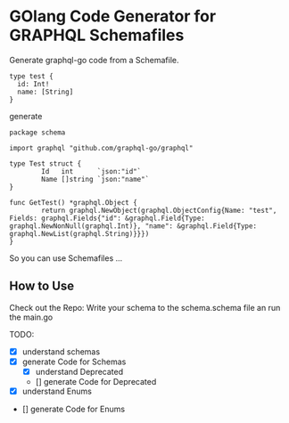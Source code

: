 # GOlang Code Generator for GRAPHQL Schemafiles
Generate graphql-go code from a Schemafile.
```gql
type test {
  id: Int!
  name: [String]
}

```

generate

```gql
package schema

import graphql "github.com/graphql-go/graphql"

type Test struct {
        Id   int      `json:"id"`
        Name []string `json:"name"`
}

func GetTest() *graphql.Object {
        return graphql.NewObject(graphql.ObjectConfig{Name: "test", Fields: graphql.Fields{"id": &graphql.Field{Type: graphql.NewNonNull(graphql.Int)}, "name": &graphql.Field{Type: graphql.NewList(graphql.String)}}})
}

```

So you can use Schemafiles ...
##  How to Use


Check out the Repo: 
Write your schema to the schema.schema file an run the main.go

TODO:
- [x] understand schemas
- [x] generate Code for Schemas
  - [x] understand Deprecated
  - [] generate Code for Deprecated 
- [x] understand Enums
- [] generate Code for Enums

